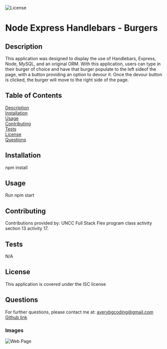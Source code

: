 
 ![License](https://img.shields.io/badge/license-ISC-red)


# Node Express Handlebars - Burgers  


## Description  
This application was designed to display the use of Handlebars, Express, Node, MySQL, and an original ORM. With this application, users can type in their burger of choice and have that burger populate to the left sideof the page, with a button providing an option to devour it. Once the devour button is clicked, the burger will move to the right side of the page. 


## Table of Contents  
[Description](#description)  
[Installation](#installation)  
[Usage](#usage)  
[Contributing](#contributing)  
[Tests](#tests)  
[License](#license)  
[Questions](#questions)  


## Installation  
npm install


## Usage  
Run npm start  


## Contributing  
Contributions provided by: UNCC Full Stack Flex program class activity section 13 activity 17.


## Tests  
N/A


## License  
This application is covered under the ISC license


## Questions  
For further questions, please contact me at:
averybgcoding@gmail.com  
[Github link](https://unchar.bootcampcontent.com/averyjbrown2/)  



### Images  
![Web Page](./)    
